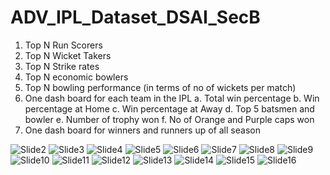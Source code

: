 # ADV_IPL_Dataset_DSAI_SecB

1.	Top N Run Scorers
2.	Top N Wicket Takers
3.	Top N Strike rates
4.	Top N economic bowlers
5.	Top N bowling performance (in terms of no of wickets per match)
6.	One dash board for each team in the IPL
      a.	Total win percentage 
      b.	Win percentage at Home
      c.	Win percentage at Away
      d.	Top 5 batsmen and bowler
      e.	Number of trophy won
      f.	No of Orange and Purple caps won
7.	One dash board for winners and runners up of all season 


![Slide2](https://github.com/santhakumar119/ADV_IPL_Dataset_DSAI_SecB/assets/56394116/6bd3fe2d-d1d9-4bc0-b946-ef80b5e2b918)
![Slide3](https://github.com/santhakumar119/ADV_IPL_Dataset_DSAI_SecB/assets/56394116/3590329e-88d5-44f4-bac5-c977cfa1b42b)
![Slide4](https://github.com/santhakumar119/ADV_IPL_Dataset_DSAI_SecB/assets/56394116/046abea4-ea36-4af3-8654-e6726fa7acb2)
![Slide5](https://github.com/santhakumar119/ADV_IPL_Dataset_DSAI_SecB/assets/56394116/295b9a83-b76b-4631-b66f-b4c922f72725)
![Slide6](https://github.com/santhakumar119/ADV_IPL_Dataset_DSAI_SecB/assets/56394116/d595ff37-cdfa-41dd-86bc-153ff89847d5)
![Slide7](https://github.com/santhakumar119/ADV_IPL_Dataset_DSAI_SecB/assets/56394116/02ed4d18-0ead-40e9-b6bd-6ab995bb365c)
![Slide8](https://github.com/santhakumar119/ADV_IPL_Dataset_DSAI_SecB/assets/56394116/fba25637-b329-49f2-92de-879e1fdf33e9)
![Slide9](https://github.com/santhakumar119/ADV_IPL_Dataset_DSAI_SecB/assets/56394116/cff9d73f-4935-45c9-8f81-010c3232f110)
![Slide10](https://github.com/santhakumar119/ADV_IPL_Dataset_DSAI_SecB/assets/56394116/32e1e6b6-1dd0-4d33-a376-2b80239451ce)
![Slide11](https://github.com/santhakumar119/ADV_IPL_Dataset_DSAI_SecB/assets/56394116/05cd03f5-e773-4386-be71-acf2413c7f88)
![Slide12](https://github.com/santhakumar119/ADV_IPL_Dataset_DSAI_SecB/assets/56394116/3fa59e54-85b4-4722-8344-7f5acf919b9f)
![Slide13](https://github.com/santhakumar119/ADV_IPL_Dataset_DSAI_SecB/assets/56394116/824e65be-9719-41fe-a35d-757f6b402993)
![Slide14](https://github.com/santhakumar119/ADV_IPL_Dataset_DSAI_SecB/assets/56394116/440645e7-283f-472d-accd-a97012c46d77)
![Slide15](https://github.com/santhakumar119/ADV_IPL_Dataset_DSAI_SecB/assets/56394116/bf00ac85-b27a-46ac-8379-92224274b587)
![Slide16](https://github.com/santhakumar119/ADV_IPL_Dataset_DSAI_SecB/assets/56394116/85e1bf90-1203-4789-bc3d-a27e9720108b)








